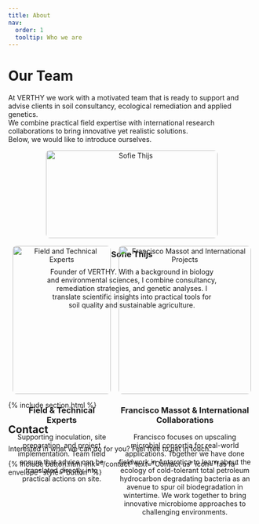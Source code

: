 ```yaml
---
title: About
nav:
  order: 1
  tooltip: Who we are
---
```


# Our Team

At VERTHY we work with a motivated team that is ready to support and advise clients in soil consultancy, ecological remediation and applied genetics.  
We combine practical field expertise with international research collaborations to bring innovative yet realistic solutions.  
Below, we would like to introduce ourselves.  

<div style="display: flex; justify-content: center; gap: 1rem; flex-wrap: wrap;">

  <div style="flex: 1 1 350px; max-width: 350px; text-align: center;">
    <img src="/VERTHY/images/me2.jpg" alt="Sofie Thijs" style="width:100%; height:auto; border-radius:8px;">
    <h3>Sofie Thijs</h3>
    <p>Founder of VERTHY. With a background in biology and environmental sciences, I combine consultancy, remediation strategies, and genetic analyses. I translate scientific insights into practical tools for soil quality and sustainable agriculture.</p>
  </div>

  <div style="flex: 1 1 200px; max-width: 200px; text-align: center;">
    <img src="/VERTHY/images/ewout.png" alt="Field and Technical Experts" style="width:100%; height:auto; border-radius:8px;">
    <h3>Field & Technical Experts</h3>
    <p>Supporting inoculation, site preparation, and project implementation. Team field ensure that advice can be translated directly into practical actions on site.</p>
  </div>

  <div style="flex: 1 1 270px; max-width: 270px; text-align: center;">
    <img src="/VERTHY/images/antarctic.jpg" alt="Francisco Massot and International Projects" style="width:100%; height:auto; border-radius:8px;">
    <h3>Francisco Massot & International Collaborations</h3>
    <p>Francisco focuses on upscaling microbial consortia for real-world applications. Together we have done fieldwork in Antarctica to learn about the ecology of cold-tolerant total petroleum hydrocarbon degradating bacteria as an avenue to spur oil biodegradation in wintertime. We work together to bring innovative microbiome approaches to challenging environments.</p>
  </div>

</div>

{% include section.html %}

## Contact

Interested in what we can do for you? Feel free to get in touch.

{% include button.html 
   link="/contact" 
   text="Contact us" 
   icon="fas fa-envelope" 
   style="button" %}
